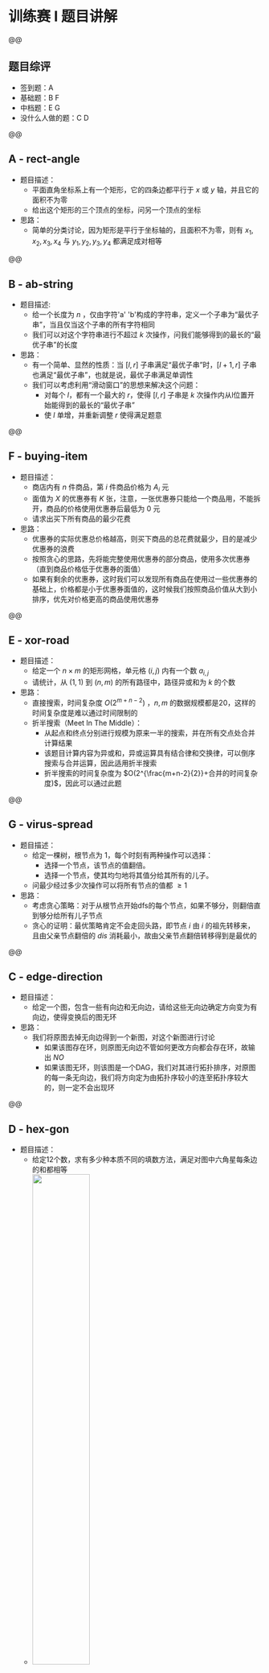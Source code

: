 # 训练赛 I 题目讲解

@@


## 题目综评
- 签到题：A
- 基础题：B F
- 中档题：E G
- 没什么人做的题：C D

@@

## A - rect-angle
- 题目描述：
    - 平面直角坐标系上有一个矩形，它的四条边都平行于 $x$ 或 $y$ 轴，并且它的面积不为零
    - 给出这个矩形的三个顶点的坐标，问另一个顶点的坐标
- 思路：
    - 简单的分类讨论，因为矩形是平行于坐标轴的，且面积不为零，则有 $x_1,x_2,x_3,x_4$ 与 $y_1,y_2,y_3,y_4$ 都满足成对相等

@@

## B - ab-string
- 题目描述:
    - 给一个长度为 $n$ ，仅由字符'a' 'b'构成的字符串，定义一个子串为“最优子串”，当且仅当这个子串的所有字符相同
    - 我们可以对这个字符串进行不超过 $k$ 次操作，问我们能够得到的最长的“最优子串”的长度
- 思路：
    - 有一个简单、显然的性质：当 $[l,r]$ 子串满足“最优子串”时，$[l+1,r]$ 子串也满足“最优子串”，也就是说，最优子串满足单调性
    - 我们可以考虑利用“滑动窗口”的思想来解决这个问题：
        - 对每个 $l$，都有一个最大的 $r$，使得 $[l,r]$ 子串是 $k$ 次操作内从l位置开始能得到的最长的“最优子串”
        - 使 $l$ 单增，并重新调整 $r$ 使得满足题意

@@

## F - buying-item
- 题目描述：
    - 商店内有 $n$ 件商品，第 $i$ 件商品价格为 $A_i$ 元
    - 面值为 $X$ 的优惠券有 $K$ 张，注意，一张优惠券只能给一个商品用，不能拆开，商品的价格使用优惠券后最低为 $0$ 元
    - 请求出买下所有商品的最少花费
- 思路：
    - 优惠券的实际优惠总价格越高，则买下商品的总花费就最少，目的是减少优惠券的浪费
    - 按照贪心的思路，先将能完整使用优惠券的部分商品，使用多次优惠券（直到商品价格低于优惠券的面值）
    - 如果有剩余的优惠券，这时我们可以发现所有商品在使用过一些优惠券的基础上，价格都是小于优惠券面值的，这时候我们按照商品价值从大到小排序，优先对价格更高的商品使用优惠券


@@

## E - xor-road
- 题目描述：
    - 给定一个 $n \times m$ 的矩形网格，单元格 $(i,j)$ 内有一个数 $a_{i,j}$ 
    - 请统计，从 $(1,1)$ 到 $(n,m)$ 的所有路径中，路径异或和为 $k$ 的个数
- 思路：
    - 直接搜索，时间复杂度 $O(2^{m+n-2})$ ，$n,m$ 的数据规模都是20，这样的时间复杂度是难以通过时间限制的
    - 折半搜索（Meet In The Middle）：
        - 从起点和终点分别进行规模为原来一半的搜索，并在所有交点处合并计算结果
        - 该题目计算内容为异或和，异或运算具有结合律和交换律，可以倒序搜索与合并运算，因此适用折半搜索
        - 折半搜索的时间复杂度为 $O(2^{\frac{m+n-2}{2}}+合并的时间复杂度)$，因此可以通过此题

@@

## G - virus-spread
- 题目描述：
    - 给定一棵树，根节点为 $1$，每个时刻有两种操作可以选择：
        - 选择一个节点，该节点的值翻倍。
        - 选择一个节点，使其均匀地将其值分给其所有的儿子。
    - 问最少经过多少次操作可以将所有节点的值都 $\geq 1$
- 思路：
    - 考虑贪心策略：对于从根节点开始dfs的每个节点，如果不够分，则翻倍直到够分给所有儿子节点
    - 贪心的证明：最优策略肯定不会走回头路，即节点 $i$ 由 $i$ 的祖先转移来，且由父亲节点翻倍的 $dis$ 消耗最小，故由父亲节点翻倍转移得到是最优的

@@

## C - edge-direction
- 题目描述：
    - 给定一个图，包含一些有向边和无向边，请给这些无向边确定方向变为有向边，使得变换后的图无环
- 思路：
    - 我们将原图去掉无向边得到一个新图，对这个新图进行讨论
        - 如果该图存在环，则原图无向边不管如何更改方向都会存在环，故输出 $NO$
        - 如果该图无环，则该图是一个DAG，我们对其进行拓扑排序，对原图的每一条无向边，我们将方向定为由拓扑序较小的连至拓扑序较大的，则一定不会出现环

@@

## D - hex-gon
- 题目描述：
    - 给定12个数，求有多少种本质不同的填数方法，满足对图中六角星每条边的和都相等
    - <img src="https://s11.ax1x.com/2024/01/21/pFVn7G9.png" width="50%" height="50%">
- 思路：
    - 直接搜索，时间复杂度接近 $O(10^{12})$，是难以通过题目的
    - 不难观察到，每个数都会在两条边中出现
    - 我们设一条边的和为 $s$，所有数字的总和为 $sum$，则 $6 \times s = 2 \times sum$，故 $s = sum \div 3$
    - 借此我们可以进行搜索的剪枝，每填完一条边检验边和是否等于 $s$，即可通过本题

@@

## 一些注意事项
- 注意数据范围
    - 例如 E 题，$k$ 与 $a_{ij}$ 的数据范围都是 $[0,10^{18}]$，因此对这些数据的存储，输入输出，运算的过程都需要使用 `long long` 的数据类型
    - 同理，F 题在求和中也是超出了 `int` 的范围，同样需要使用 `long long`，这道题不少同学在此失分
- 一些不必要的语句
    - `inline`/`register` 都是曾经较为流行的卡常技巧，但在 O2 优化下，`inline` 指令会被编译器忽视；从 C++11 开始，编译器会忽视 `register` ，并且从 C++17 开始 `register` 这个关键字被取消，因此不建议大家使用这两个关键字
    - `system("pause")` 在本地一些编译器下，该命令可以使得编译的程序在输出完结果后可以保留窗口，方便调试，但是建议在提交代码时删去
